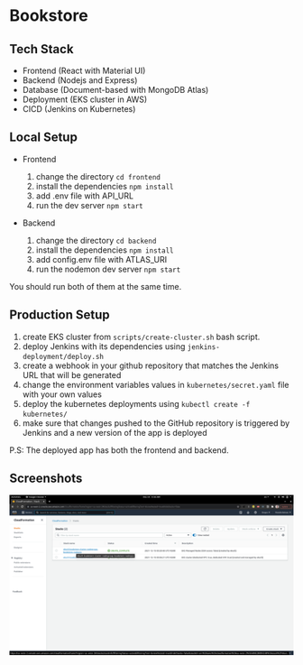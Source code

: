 # Bookstore

## Tech Stack

- Frontend (React with Material UI)
- Backend (Nodejs and Express)
- Database (Document-based with MongoDB Atlas)
- Deployment (EKS cluster in AWS)
- CICD (Jenkins on Kubernetes)

## Local Setup

- Frontend
    1. change the directory ```cd frontend```
    2. install the dependencies ```npm install```
    3. add .env file with API_URL
    4. run the dev server ```npm start```

- Backend
    1. change the directory ```cd backend```
    2. install the dependencies ```npm install```
    3. add config.env file with ATLAS_URI
    4. run the nodemon dev server ```npm start```

You should run both of them at the same time.

## Production Setup

1. create EKS cluster from ```scripts/create-cluster.sh``` bash script.
2. deploy Jenkins with its dependencies using ```jenkins-deployment/deploy.sh```
3. create a webhook in your github repository that matches the Jenkins URL that will be generated
4. change the environment variables values in ```kubernetes/secret.yaml``` file with your own values
5. deploy the kubernetes deployments using ```kubectl create -f kubernetes/```
6. make sure that changes pushed to the GitHub repository is triggered by Jenkins and a new version of the app is deployed

P.S: The deployed app has both the frontend and backend.

## Screenshots
![Deploying EKS using CloudFormation (from a CLI command)](screenshots/eks-cluster-cloudformation.png)
